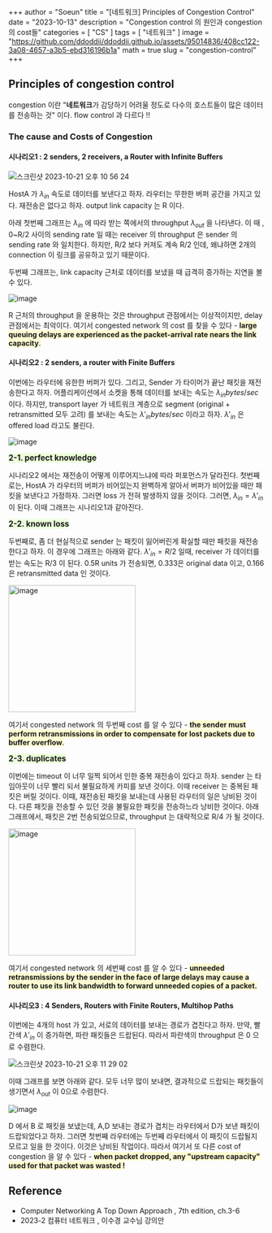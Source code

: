 +++
author = "Soeun"
title = "[네트워크] Principles of Congestion Control"
date = "2023-10-13"
description = "Congestion control 의 원인과 congestion의 cost들"
categories = [
    "CS"
]
tags = [
    "네트워크"
]
image = "https://github.com/ddoddii/ddoddii.github.io/assets/95014836/408cc122-3a08-4657-a3b5-ebd316196b1a"
math = true
slug = "congestion-control"
+++

## Principles of congestion control

congestion 이란 "**네트워크**가 감당하기 어려울 정도로 다수의 호스트들이 많은 데이터를 전송하는 것" 이다. flow control 과 다르다 !! 

### The cause and Costs of Congestion

#### **시나리오1 : 2 senders, 2 receivers, a Router with Infinite Buffers**

![스크린샷 2023-10-21 오후 10 56 24](https://github.com/ddoddii/ddoddii.github.io/assets/95014836/9f6bcb81-8900-4cf3-9806-a6656d9a19f1)

HostA 가 $\lambda_{in}$ 속도로 데이터를 보낸다고 하자. 라우터는 무한한 버퍼 공간을 가지고 있다. 재전송은 없다고 하자. output link capacity 는 R 이다. 

아래 첫번째 그래프는 $\lambda_{in}$ 에 따라 받는 쪽에서의 throughput $\lambda_{out}$ 을 나타낸다. 이 때 , 0~R/2 사이의 sending rate 일 때는 receiver 의 throughput 은 sender 의 sending rate 와 일치한다. 하지만, R/2 보다 커져도 계속 R/2 인데, 왜냐하면 2개의 connection 이 링크를 공유하고 있기 때문이다. 

두번째 그래프는, link capacity 근처로 데이터를 보냈을 때 급격히 증가하는 지연을 볼 수 있다.  

![image](https://github.com/ddoddii/ddoddii.github.io/assets/95014836/c91523b7-0727-44ff-8013-84aed9afd159)

R 근처의 throughput 을 운용하는 것은 throughput 관점에서는 이상적이지만, delay 관점에서는 최악이다. 여기서 congested network 의 cost 를 찾을 수 있다 -  <span style="background-color: #FEFBD1">**large queuing delays are experienced as the packet-arrival rate nears the link capacity**.</span>


#### **시나리오2 : 2 senders, a router with Finite Buffers**

이번에는 라우터에 유한한 버퍼가 있다. 그리고, Sender 가 타이머가 끝난 패킷을 재전송한다고 하자. 어플리케이션에서 소켓을 통해 데이터를 보내는 속도는 $\lambda_{in}bytes/sec$ 이다. 
하지만, transport layer 가 네트워크 계층으로 segment (original + retransmitted 모두 고려) 를 보내는 속도는 $\lambda\prime_{in}bytes/sec$ 이라고 하자. $\lambda\prime_{in}$ 은 offered load 라고도 불린다. 

![image](https://github.com/ddoddii/ddoddii.github.io/assets/95014836/3c7f3034-c8e3-4d60-8373-57b9d22db96e)

<span style="font-size:110%"><span style="background-color: #EBFFDA">**2-1. perfect knowledge**</span></span>

시나리오2 에서는 재전송이 어떻게 이루어지느냐에 따라 퍼포먼스가 달라진다. 첫번째로는, HostA 가 라우터의 버퍼가 비어있는지 완벽하게 알아서 버퍼가 비어있을 때만 패킷을 보낸다고 가정하자.  그러면 loss 가 전혀 발생하지 않을 것이다. 그러면, $\lambda_{in}=\lambda'_{in}$ 이 된다. 이때 그래프는 시나리오1과 같아진다. 

<span style="font-size:110%"><span style="background-color: #EBFFDA">**2-2. known loss**</span></span>

두번째로, 좀 더 현실적으로 sender 는 패킷이 잃어버린게 확실할 때만 패킷을 재전송한다고 하자. 이 경우에 그래프는 아래와 같다. $\lambda'_{in} = R/2$ 일때, receiver 가 데이터를 받는 속도는 R/3 이 된다. 0.5R units 가 전송되면, 0.333은 original data 이고, 0.166은 retransmitted data 인 것이다.   

<img width="250" alt="image" src="https://github.com/ddoddii/ddoddii.github.io/assets/95014836/c91b9150-1af2-483a-98a4-dade414af32a">

여기서 congested network 의 두번째 cost 를 알 수 있다 -  <span style="background-color: #FEFBD1">**the sender must perform retransmissions in order to compensate for lost packets due to buffer overflow**.</span>

<span style="font-size:110%"><span style="background-color: #EBFFDA">**2-3. duplicates**</span></span>

이번에는 timeout 이 너무 일찍 되어서 인한 중복 재전송이 있다고 하자. sender 는 타임아웃이 너무 빨리 되서 불필요하게 카피를 보낸 것이다. 이때 receiver 는 중복된 패킷은 버릴 것이다. 이때, 재전송된 패킷을 보내는데 사용된 라우터의 일은 낭비된 것이다. 다른 패킷을 전송할 수 있던 것을 불필요한 패킷을 전송하느라 낭비한 것이다. 아래 그래프에서, 패킷은 2번 전송되었으므로, throughput 는 대략적으로 R/4 가 될 것이다.

<img width="250" alt="image" src="https://github.com/ddoddii/ddoddii.github.io/assets/95014836/edd16186-cf30-4046-8b4b-292da71520a9">

여기서 congested network 의 세번째 cost 를 알 수 있다 -  <span style="background-color: #FEFBD1">**unneeded retransmissions by the sender in the face of large delays may cause a router to use its link bandwidth to forward unneeded copies of a packet.**</span>

#### **시나리오3 : 4 Senders, Routers with Finite Routers, Multihop Paths**

이번에는 4개의 host 가 있고, 서로의 데이터를 보내는 경로가 겹친다고 하자. 만약, 빨간색 $\lambda'_{in}$ 이 증가하면, 파란 패킷들은 드랍된다. 따라서 파란색의 throughput 은 0 으로 수렴한다. 

![스크린샷 2023-10-21 오후 11 29 02](https://github.com/ddoddii/ddoddii.github.io/assets/95014836/9697dd62-cd06-4fc9-bdcc-b26ae8d62dfc)

이때 그래프를 보면 아래와 같다. 모두 너무 많이 보내면, 결과적으로 드랍되는 패킷들이 생기면서 $\lambda_{out}$ 이 0으로 수렴한다. 

![image](https://github.com/ddoddii/ddoddii.github.io/assets/95014836/f2fd177b-faed-49c7-8927-e9278eb6e0d3)

D 에서 B 로 패킷을 보냈는데, A,D 보내는 경로가 겹치는 라우터에서 D가 보낸 패킷이 드랍되었다고 하자. 그러면 첫번째 라우터에는 두번째 라우터에서 이 패킷이 드랍될지 모르고 일을 한 것이다. 이것은 낭비된 작업이다. 따라서 여기서 또 다른 cost of congestion 을 알 수 있다 -  <span style="background-color: #FEFBD1">**when packet dropped, any "upstream capacity" used for that packet was wasted !**</span>

## Reference
- Computer Networking A Top Down Approach , 7th edition, ch.3-6
- 2023-2 컴퓨터 네트워크 , 이수경 교수님 강의안 